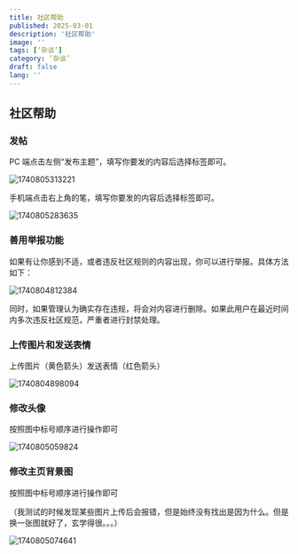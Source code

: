 ```yaml
---
title: 社区帮助
published: 2025-03-01
description: '社区帮助'
image: ''
tags: [‘杂谈’]
category: ‘杂谈’
draft: false 
lang: ''
---
```


## 社区帮助

### 发帖

PC 端点击左侧“发布主题”，填写你要发的内容后选择标签即可。

![1740805313221](D:/Project/new-blog/src/content/posts/1740805313221.png)

手机端点击右上角的笔，填写你要发的内容后选择标签即可。

![1740805283635](D:/Project/new-blog/src/content/posts/1740805283635.png)

### 善用举报功能

如果有让你感到不适，或者违反社区规则的内容出现，你可以进行举报。具体方法如下：

![1740804812384](D:/Project/new-blog/src/content/posts/1740804812384.png)

同时，如果管理认为确实存在违规，将会对内容进行删除。如果此用户在最近时间内多次违反社区规范，严重者进行封禁处理。

### 上传图片和发送表情

上传图片（黄色箭头）发送表情（红色箭头）

 ![1740804898094](D:/Project/new-blog/src/content/posts/1740804898094.png) 

### 修改头像

按照图中标号顺序进行操作即可

![1740805059824](D:/Project/new-blog/src/content/posts/1740805059824.png)

### 修改主页背景图

按照图中标号顺序进行操作即可

（我测试的时候发现某些图片上传后会报错，但是始终没有找出是因为什么。但是换一张图就好了，玄学得很。。。）

![1740805074641](D:/Project/new-blog/src/content/posts/1740805074641.png)


